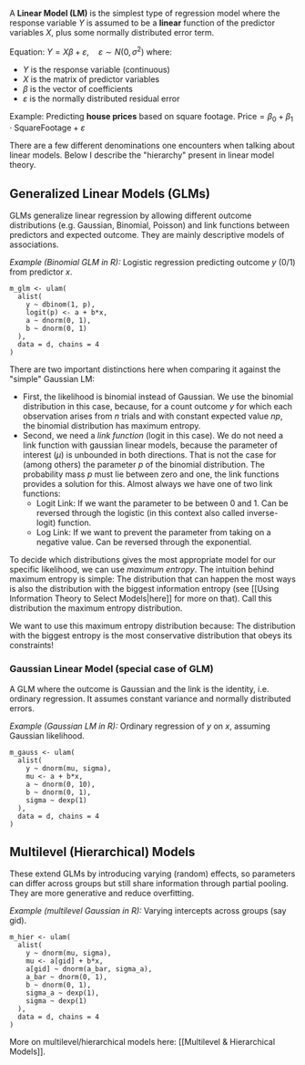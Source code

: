 A **Linear Model (LM)** is the simplest type of regression model where the response variable $Y$ is assumed to be a **linear** function of the predictor variables $X$, plus some normally distributed error term.

Equation: $Y = X\beta + \varepsilon, \quad \varepsilon \sim N(0, \sigma^2)$
where:
- $Y$ is the response variable (continuous)
- $X$ is the matrix of predictor variables
- $\beta$ is the vector of coefficients
- $\varepsilon$ is the normally distributed residual error

Example: Predicting **house prices** based on square footage.
$\text{Price} = \beta_0 + \beta_1 \cdot \text{SquareFootage} + \varepsilon$

There are a few different denominations one encounters when talking about linear models. Below I describe the "hierarchy" present in linear model theory.
## Generalized Linear Models (GLMs)
GLMs generalize linear regression by allowing different outcome distributions (e.g. Gaussian, Binomial, Poisson) and link functions between predictors and expected outcome. They are mainly descriptive models of associations.

_Example (Binomial GLM in R):_ Logistic regression predicting outcome $y$ (0/1) from predictor $x$.

```
m_glm <- ulam(
  alist(
    y ~ dbinom(1, p),
    logit(p) <- a + b*x,
    a ~ dnorm(0, 1),
    b ~ dnorm(0, 1)
  ),
  data = d, chains = 4
)
```

There are two important distinctions here when comparing it against the "simple" Gaussian LM:
- First, the likelihood is binomial instead of Gaussian. We use the binomial distribution in this case, because, for a count outcome $y$ for which each observation arises from $n$ trials and with constant expected value $np$, the binomial distribution has maximum entropy. 
- Second, we need a *link function* (logit in this case). We do not need a link function with gaussian linear models, because the parameter of interest ($\mu$) is unbounded in both directions. That is not the case for (among others) the parameter $p$ of the binomial distribution. The probability mass $p$ must lie between zero and one, the link functions provides a solution for this. Almost always we have one of two link functions: 
	- Logit Link: If we want the parameter to be between 0 and 1. Can be reversed through the logistic (in this context also called inverse-logit) function. 
	- Log Link: If we want to prevent the parameter from taking on a negative value. Can be reversed through the exponential. 

To decide which distributions gives the most appropriate model for our specific likelihood, we can use *maximum entropy*. The intuition behind maximum entropy is simple: The distribution that can happen the most ways is also the distribution with the biggest information entropy (see [[Using Information Theory to Select Models|here]] for more on that). Call this distribution the maximum entropy distribution. 

We want to use this maximum entropy distribution because: The distribution with the biggest entropy is the most conservative distribution that obeys its constraints!
### Gaussian Linear Model (special case of GLM)
A GLM where the outcome is Gaussian and the link is the identity, i.e. ordinary regression. It assumes constant variance and normally distributed errors.

_Example (Gaussian LM in R):_ Ordinary regression of $y$ on $x$, assuming Gaussian likelihood.

```
m_gauss <- ulam(
  alist(
    y ~ dnorm(mu, sigma),
    mu <- a + b*x,
    a ~ dnorm(0, 10),
    b ~ dnorm(0, 1),
    sigma ~ dexp(1)
  ),
  data = d, chains = 4
)
```

## Multilevel (Hierarchical) Models
These extend GLMs by introducing varying (random) effects, so parameters can differ across groups but still share information through partial pooling. They are more generative and reduce overfitting.

_Example (multilevel Gaussian in R):_ Varying intercepts across groups (say gid).

```
m_hier <- ulam(
  alist(
    y ~ dnorm(mu, sigma),
    mu <- a[gid] + b*x,
    a[gid] ~ dnorm(a_bar, sigma_a),
    a_bar ~ dnorm(0, 1),
    b ~ dnorm(0, 1),
    sigma_a ~ dexp(1),
    sigma ~ dexp(1)
  ),
  data = d, chains = 4
)
```

More on multilevel/hierarchical models here: [[Multilevel & Hierarchical Models]].